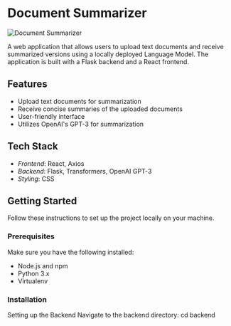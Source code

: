 # Document Summarizer

![Document Summarizer](https://via.placeholder.com/800x200?text=Document+Summarizer)

A web application that allows users to upload text documents and receive summarized versions using a locally deployed Language Model. The application is built with a Flask backend and a React frontend.

## Features

- Upload text documents for summarization
- Receive concise summaries of the uploaded documents
- User-friendly interface
- Utilizes OpenAI's GPT-3 for summarization

## Tech Stack

- *Frontend*: React, Axios
- *Backend*: Flask, Transformers, OpenAI GPT-3
- *Styling*: CSS

## Getting Started

Follow these instructions to set up the project locally on your machine.

### Prerequisites

Make sure you have the following installed:

- Node.js and npm
- Python 3.x
- Virtualenv

### Installation
Setting up the Backend
Navigate to the backend directory:
cd backend
